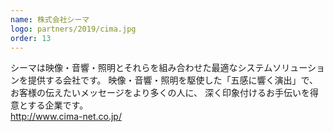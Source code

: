 ```yaml
---
name: 株式会社シーマ
logo: partners/2019/cima.jpg
order: 13
---
```


シーマは映像・音響・照明とそれらを組み合わせた最適なシステムソリューションを提供する会社です。
映像・音響・照明を駆使した「五感に響く演出」で、お客様の伝えたいメッセージをより多くの人に、 深く印象付けるお手伝いを得意とする企業です。  
http://www.cima-net.co.jp/

